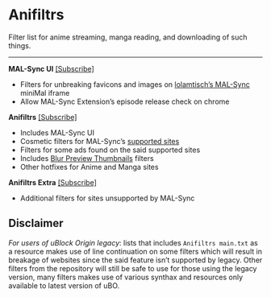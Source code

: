 # Anifiltrs
Filter list for anime streaming, manga reading, and downloading of such things.

-------------

**MAL-Sync UI** [[Subscribe]](https://subscribe.adblockplus.org/?location=https://raw.githubusercontent.com/Karmesinrot/Anifiltrs/master/MAL-Sync%20UI.txt&title=Anifiltrs%20%E2%80%94%20%F0%9F%8D%9A%20MAL-Sync%20UI)
* Filters for unbreaking favicons and images on [lolamtisch’s MAL-Sync](https://github.com/lolamtisch/MALSync) miniMal iframe
* Allow MAL-Sync Extension’s episode release check on chrome

**Anifiltrs** [[Subscribe]](https://subscribe.adblockplus.org/?location=https://raw.githubusercontent.com/Karmesinrot/Anifiltrs/master/Anifltrs.txt&title=Anifiltrs%20%E2%80%94%20%F0%9F%8D%B1%20Anime%20streaming%20%26%20Manga%20reading)
* Includes MAL-Sync UI
* Cosmetic filters for MAL-Sync’s [supported sites](https://github.com/lolamtisch/MALSync#supported-pages-)
* Filters for some ads found on the said supported sites
* Includes [Blur Preview Thumbnails](https://github.com/Karmesinrot/Anifiltrs/tree/master/Blur%20Preview%20Thumbnails#blur-preview-thumbnails) filters
* Other hotfixes for Anime and Manga sites

**Anifiltrs Extra** [[Subscribe]](https://subscribe.adblockplus.org/?location=https://raw.githubusercontent.com/Karmesinrot/Anifiltrs/master/Anifiltrs%20Extra.txt&title=Anifiltrs%2FExtra)
* Additional filters for sites unsupported by MAL-Sync

## Disclaimer

*For users of uBlock Origin legacy*: lists that includes `Anifiltrs main.txt` as a resource makes use of line continuation on some filters which will result in breakage of websites since the said feature isn’t supported by legacy. Other filters from the repository will still be safe to use for those using the legacy version, many filters makes use of various synthax and resources only available to latest version of uBO.